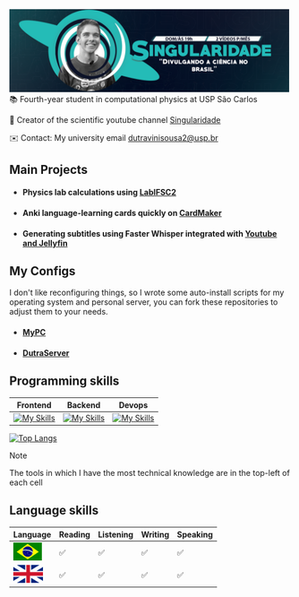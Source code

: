 <div style="position: relative; left: 50%; transform: translateX(-50%);">
  <img width="500" src="imagens/banner_singularidade.png" alt="Your Image" />
</div>
📚  Fourth-year student in computational physics at USP São Carlos

🔭 Creator of the scientific youtube channel [Singularidade](https://www.youtube.com/singularidade) 

✉️ Contact: My university email dutravinisousa2@usp.br


## Main Projects
* #### Physics lab calculations  using [LabIFSC2](https://github.com/viniciusdutra314/LabIFSC2)
* #### Anki language-learning cards quickly on [CardMaker](https://github.com/viniciusdutra314/Anki-CardMaker)
* #### Generating subtitles using Faster Whisper integrated with [Youtube and Jellyfin](https://github.com/viniciusdutra314/faster-whisper-youtube-jellyfin) 

## My Configs
I don't like reconfiguring things, so I wrote some auto-install scripts
for my operating system and personal server, you can fork these repositories to adjust them to your needs.
* ####  [MyPC](https://github.com/viniciusdutra314/MyPC)
* #### [DutraServer](https://github.com/viniciusdutra314/DutraServer)


## Programming skills
| Frontend | Backend | Devops|
| -------- | ------- | -----|
|[![My Skills](https://skillicons.dev/icons?i=latex,md,html&theme=light&perline=2)](https://skillicons.dev) |[![My Skills](https://skillicons.dev/icons?i=python,cpp,c,fortran,haskell,postgres&perline=3)](https://skillicons.dev) | [![My Skills](https://skillicons.dev/icons?i=git,docker,cmake,linux,bash&perline=3)](https://skillicons.dev)

[![Top Langs](https://github-readme-stats.vercel.app/api/top-langs/?username=viniciusdutra314&layout=compact&exclude_repo=CanalSingularidade
)](https://github.com/anuraghazra/github-readme-stats)
> [!NOTE]
> The tools in which I have the most technical knowledge are in the top-left of each cell


## Language skills
| Language | Reading | Listening | Writing | Speaking|
| ---- | ---- | ----| ----| ----| 
| <img height=32 src=imagens/brazilian.png alt="Brazil"> | ✅ | ✅ | ✅ | ✅
|<img height="32" src="imagens/english.png" alt="english"/> | ✅ | ✅  | ✅ | ✅

